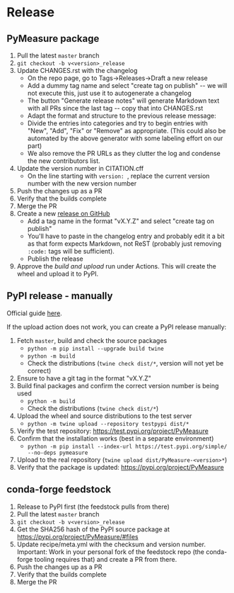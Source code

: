 # Release

## PyMeasure package

1. Pull the latest `master` branch
2. `git checkout -b v<version>_release`
3. Update CHANGES.rst with the changelog
    * On the repo page, go to Tags->Releases->Draft a new release
    * Add a dummy tag name and select "create tag on publish" -- we will not execute this, just use it to autogenerate a changelog
    * The button "Generate release notes" will generate Markdown text with all PRs since the last tag -- copy that into CHANGES.rst
    * Adapt the format and structure to the previous release message:
    * Divide the entries into categories and try to begin entries with "New", "Add", "Fix" or "Remove" as appropriate. (This could also be automated by the above generator with some labeling effort on our part)
    * We also remove the PR URLs as they clutter the log and condense the new contributors list.
4. Update the version number in CITATION.cff
    * On the line starting with `version: `, replace the current version number with the new version number 
5. Push the changes up as a PR
6. Verify that the builds complete
7. Merge the PR
8. Create a new [release on GitHub](https://github.com/pymeasure/pymeasure/releases)
    * Add a tag name in the format "vX.Y.Z" and select "create tag on publish"
    * You'll have to paste in the changelog entry and probably edit it a bit as that form expects Markdown, not ReST (probably just removing `:code:` tags will be sufficient).
    * Publish the release
8. Approve the _build and upload_ run under Actions.
   This will create the wheel and upload it to PyPI.

## PyPI release - manually

Official guide [here](https://packaging.python.org/en/latest/tutorials/packaging-projects/).

If the upload action does not work, you can create a PyPI release manually:

1. Fetch `master`, build and check the source packages
    - `python -m pip install --upgrade build twine`
    - `python -m build`
    - Check the distributions (`twine check dist/*`, version will not yet be correct)
2. Ensure to have a git tag in the format "vX.Y.Z"
3. Build final packages and confirm the correct version number is being used
     - `python -m build`
     - Check the distributions (`twine check dist/*`)
4. Upload the wheel and source distributions to the test server
    - `python -m twine upload --repository testpypi dist/*`
5. Verify the test repository: https://test.pypi.org/project/PyMeasure
6. Confirm that the installation works (best in a separate environment)
    - `python -m pip install --index-url https://test.pypi.org/simple/ --no-deps pymeasure`
7. Upload to the real repository (`twine upload dist/PyMeasure-<version>*`)
8. Verify that the package is updated: https://pypi.org/project/PyMeasure

## conda-forge feedstock

1. Release to PyPI first (the feedstock pulls from there)
2. Pull the latest `master` branch
3. `git checkout -b v<version>_release`
4. Get the SHA256 hash of the PyPI source package at https://pypi.org/project/PyMeasure/#files
5. Update recipe/meta.yml with the checksum and version number. Important: Work in your personal fork of the feedstock repo (the conda-forge tooling requires that) and create a PR from there.
6. Push the changes up as a PR
7. Verify that the builds complete
8. Merge the PR
